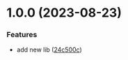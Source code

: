 # 1.0.0 (2023-08-23)


### Features

* add new lib ([24c500c](https://github.com/bit-architect/nx-utils/commit/24c500c0b5772171be278a556768ea9439b2c78f))

